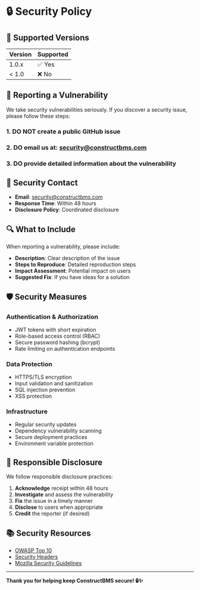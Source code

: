 # 🔒 Security Policy

## 🚨 Supported Versions

| Version | Supported |
| ------- | --------- |
| 1.0.x   | ✅ Yes    |
| < 1.0   | ❌ No     |

## 🚨 Reporting a Vulnerability

We take security vulnerabilities seriously. If you discover a security issue, please follow these
steps:

### 1. **DO NOT** create a public GitHub issue

### 2. **DO** email us at: security@constructbms.com

### 3. **DO** provide detailed information about the vulnerability

## 📧 Security Contact

- **Email**: security@constructbms.com
- **Response Time**: Within 48 hours
- **Disclosure Policy**: Coordinated disclosure

## 🔍 What to Include

When reporting a vulnerability, please include:

- **Description**: Clear description of the issue
- **Steps to Reproduce**: Detailed reproduction steps
- **Impact Assessment**: Potential impact on users
- **Suggested Fix**: If you have ideas for a solution

## 🛡️ Security Measures

### Authentication & Authorization

- JWT tokens with short expiration
- Role-based access control (RBAC)
- Secure password hashing (bcrypt)
- Rate limiting on authentication endpoints

### Data Protection

- HTTPS/TLS encryption
- Input validation and sanitization
- SQL injection prevention
- XSS protection

### Infrastructure

- Regular security updates
- Dependency vulnerability scanning
- Secure deployment practices
- Environment variable protection

## 🚀 Responsible Disclosure

We follow responsible disclosure practices:

1. **Acknowledge** receipt within 48 hours
2. **Investigate** and assess the vulnerability
3. **Fix** the issue in a timely manner
4. **Disclose** to users when appropriate
5. **Credit** the reporter (if desired)

## 📚 Security Resources

- [OWASP Top 10](https://owasp.org/www-project-top-ten/)
- [Security Headers](https://securityheaders.com/)
- [Mozilla Security Guidelines](https://infosec.mozilla.org/guidelines/)

---

**Thank you for helping keep ConstructBMS secure! 🔒✨**

